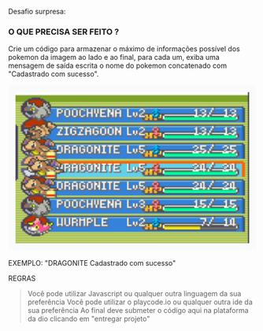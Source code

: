 Desafio surpresa:

### O QUE PRECISA SER FEITO ?

Crie um código para armazenar o máximo de informações possível dos pokemon da imagem ao lado e ao final, para cada um, exiba uma mensagem de saída escrita o nome do pokemon concatenado com "Cadastrado com sucesso".

![alt text](image.png)

EXEMPLO:
"DRAGONITE Cadastrado com sucesso"

REGRAS

> Você pode utilizar Javascript ou qualquer outra linguagem da sua preferência
Você pode utilizar o playcode.io ou qualquer outra ide da sua preferência
Ao final deve submeter o código aqui na plataforma da dio clicando em "entregar projeto"
>
